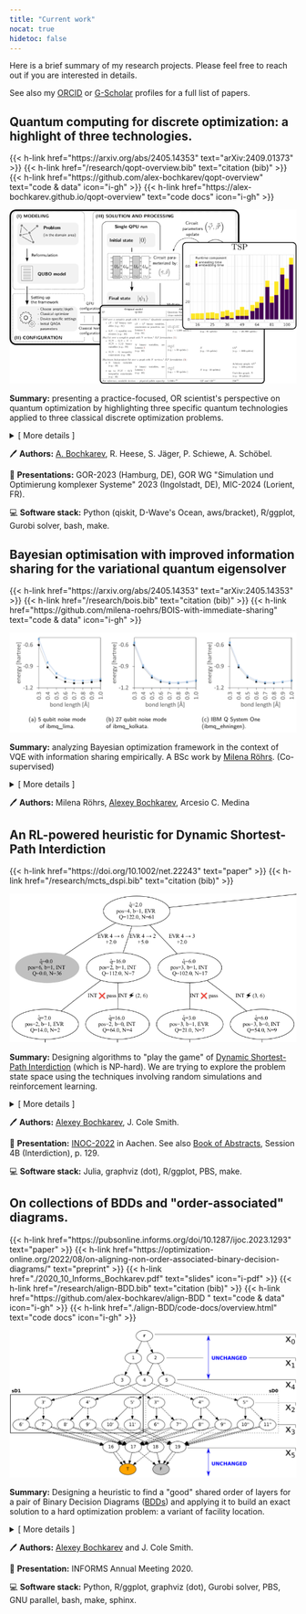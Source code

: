 ```yaml
---
title: "Current work"
nocat: true
hidetoc: false
---
```


Here is a brief summary of my research projects. Please feel free to
reach out if you are interested in details. 

See also my [ORCID](https://orcid.org/0000-0002-8325-5759) or [G-Scholar](https://scholar.google.com/citations?user=bebV7sEAAAAJ&hl=en) profiles for a full list of papers.

## Quantum computing for discrete optimization: a highlight of three technologies.
<div class="h2-links">
{{< h-link href="https://arxiv.org/abs/2405.14353" text="arXiv:2409.01373" >}}
{{< h-link href="/research/qopt-overview.bib" text="citation (bib)" >}}
{{< h-link href="https://github.com/alex-bochkarev/qopt-overview" text="code & data" icon="i-gh" >}}
{{< h-link href="https://alex-bochkarev.github.io/qopt-overview" text="code docs" icon="i-gh" >}}
</div>

![QAOA scheme, figure with runtime and a table with qubit requirements](./qopt-overview/img/main-pic.png#full-shadow)

**Summary:** presenting a practice-focused, OR scientist's perspective on
quantum optimization by highlighting three specific quantum technologies applied
to three classical discrete optimization problems.

<details> <summary> [ More details ]</summary>

Quantum optimization has emerged as a promising frontier of quantum computing,
presenting a novel numerical approach to mathematical optimization problems. The
key goal of this work is to facilitate inter-disciplinary research between the
operations research (OR) and quantum computing communities by providing an OR
scientist’s perspective on selected quantum-powered methods for discrete
optimization. We consider three classical optimization problems, the Traveling
Salesperson Problem, Weighted Maximum Cut, and Maximum Independent Set, to
illustrate several approaches corresponding to different types of quantum
hardware available on the market. Having a general OR audience in mind, we
attempt to provide some intuition behind each approach along with key
references, describe the corresponding high-level workflow, and highlight
crucial practical considerations. In particular, we emphasize the importance of
the problem formulations and device-specific configuration, and their effects on
the amount of resources necessary for the computation (number of qubits and the
related runtime). These points are illustrated using a series of experiments on
quantum processing units of three types: an analog device from QuEra, a quantum
annealer from D-Wave, and a gate-based device from IBM .

</details>

🖊️ **Authors:**  <u>A. Bochkarev</u>, R. Heese, S. Jäger, P. Schiewe, A. Schöbel.

💬 **Presentations:** GOR-2023 (Hamburg, DE), GOR WG "Simulation und Optimierung komplexer
Systeme" 2023 (Ingolstadt, DE), MIC-2024 (Lorient, FR).

💻 **Software stack:** Python (qiskit, D-Wave's Ocean, aws/bracket), R/ggplot, Gurobi solver, bash, make.

## Bayesian optimisation with improved information sharing for the variational quantum eigensolver
<div class="h2-links">
{{< h-link href="https://arxiv.org/abs/2405.14353" text="arXiv:2405.14353" >}}
{{< h-link href="/research/bois.bib" text="citation (bib)" >}}
{{< h-link href="https://github.com/milena-roehrs/BOIS-with-immediate-sharing" text="code & data" icon="i-gh" >}}
</div>

![Figure of deviations of the found energy values from the reference.](./bois.png#full-shadow)

**Summary:** analyzing Bayesian optimization framework in the context of VQE
with information sharing empirically. A BSc work by [Milena Röhrs](https://www.linkedin.com/in/milena-roehrs/). (Co-supervised)

<details> <summary> [ More details ]</summary>

This work presents a detailed empirical analysis of Bayesian optimization with
information sharing (BOIS) for the variational quantum eigensolver (VQE). The
method is applied to computing the potential energy surfaces (PES) of the
hydrogen and water molecules. We performed noise-free simulations and
investigated the algorithms’ performance under the influence of noise for the
hydrogen molecule, using both emulated and real quantum hardware (IBMQ System
One). Based on the noise free simulations we compared different existing
information sharing schemes and proposed a new one, which trades
parallelisability of the algorithm for a significant reduction in the amount of
quantum computing resources required until convergence. In particular, our
numerical experiments show an improvement by a factor of 1.5 as compared to the
previously reported sharing schemes in H2 , and at least by a factor of 5 as
compared to no sharing in H2O. Other algorithmic aspects of the Bayesian
optimisation, namely, the acquisition weight decrease rate and kernel, are shown
to have an influence on the quantum computation (QC) demand of the same order of
magnitude.

</details>

🖊️ **Authors:** Milena Röhrs, <u>Alexey Bochkarev</u>, Arcesio C. Medina

## An RL-powered heuristic for Dynamic Shortest-Path Interdiction
<div class="h2-links">
{{< h-link href="https://doi.org/10.1002/net.22243" text="paper" >}}
{{< h-link href="/research/mcts_dspi.bib" text="citation (bib)" >}}
</div>

![Tree picture](./dspi_tree.png#full-shadow)

**Summary:** Designing algorithms to "play the game" of [Dynamic Shortest-Path
Interdiction](https://doi.org/10.1002/net.21712) (which is
NP-hard). We are trying to explore the problem state space using the techniques
involving random simulations and reinforcement learning.

<details> <summary>[ More details ]</summary>

We are considering a dynamic game between two agents,
"Evader" and "Interdictor", over a directed weighted graph.
The purpose of the Evader is to traverse a graph between
"source" and "terminal" nodes at the minimum possible cost,
given the other player's actions. The "Interdictor" is
seeking to maximize the Evader's cost by "attacking" certain
number of edges of the graph (which results in the arc cost
increasing by a pre-defined amount). The players take turns,
where the Evader's turn implies traversal of an arc, and the
Interdictor's turn is either an attack or a pass. This
variant of the game is known to be NP-hard, and an exact
algorithm boils down to enumerating all the relevant states in a
dynamic programming fashion. 

While existing research discusses bounds for
the optimal game cost, the literature on heuristics
(algorithms that would actually play that game, or propose a
*policy* for the players) has been generally lacking. We
look to fill in this gap by leveraging some ideas from the
realm of simulations and game playing research. </details>

🖊️ **Authors:** <u>Alexey Bochkarev</u>, J. Cole Smith.

💬 **Presentation:** [INOC-2022](https://sites.google.com/view/inoc2022 "International Network
Optimization Conference 2022") in Aachen. See also [Book of Abstracts](https://www.math2.rwth-aachen.de/files/inoc2022/bookofabstracts.pdf), Session 4B (Interdiction), p. 129.

💻 **Software stack:** Julia, graphviz (dot), R/ggplot, PBS, make.

## On collections of BDDs and "order-associated" diagrams.
<div class="h2-links">
{{< h-link href="https://pubsonline.informs.org/doi/10.1287/ijoc.2023.1293" text="paper" >}}
{{< h-link href="https://optimization-online.org/2022/08/on-aligning-non-order-associated-binary-decision-diagrams/" text="preprint" >}}
{{< h-link href="./2020_10_Informs_Bochkarev.pdf" text="slides" icon="i-pdf" >}}
{{< h-link href="/research/align-BDD.bib" text="citation (bib)" >}}
{{< h-link href="https://github.com/alex-bochkarev/align-BDD " text="code & data" icon="i-gh" >}}
{{< h-link href="./align-BDD/code-docs/overview.html" text="code docs" icon="i-gh" >}}
</div>

![Branch and Bound tree](./siftup.png#full-shadow)

**Summary:** Designing a heuristic to find a "good" shared order
of layers for a pair of Binary Decision Diagrams ([BDDs](https://en.wikipedia.org/wiki/Binary_decision_diagram)) and applying
it to build an exact solution to a hard optimization problem: a variant of facility location.

<details> <summary> [ More details ]</summary>

The project focuses on Binary Decision Diagrams and their applications in
optimization. This data structure was developed to efficiently manipulate
Boolean functions, and sometimes it seems handy to represent a "logical"
(binary) constraint as a diagram. So, some optimization problems can be
naturally reformulated as linked network flows through a collection of diagrams
(and we are looking for a ["Consistent
path"](https://doi.org/10.1287/opre.2020.1979) through several diagrams).
Informally speaking, the latter can be solved relatively easily if the diagrams
have their layers in the same order. Good order of layers may make a diagram
small, but in a bad case the size of the diagram grows exponentially. Finding a
best order of layers is NP-hard, even for a single diagram. The project is structured into
two large, more or less independent parts.

First, we build a heuristic to "align" the diagrams. The
central idea is simple: when we swap two adjacent layers in
a diagram, their size change. But instead of working with
the original diagrams, which can be computationally
expensive, we can just keep track of the upper bounds on the
layer sizes. This gives rise to a smaller auxiliary problem
that sometimes does allow to find good shared order of
layers in reasonable time.

In the second part of the project we actually use this idea
to attack a hard combinatorial problem, a variant of the facility
location. We demonstrate how to parameterize the problem
using a collection of BDDs and compare several ways to
obtain an (exact) optimal solution, revealing that
Consistent Path representation along with the proposed
"alignment" heuristic might allow to obtain some performance
benefits (especially when we'd need to re-solve the problem
with different numerical data) and sensitivity information.
</details>

🖊️ **Authors:** <u>Alexey Bochkarev</u> and J. Cole Smith. 

💬 **Presentation:** INFORMS Annual Meeting 2020.

💻 **Software stack:** Python, R/ggplot, graphviz (dot), Gurobi solver, PBS, GNU parallel, bash, make, sphinx.
